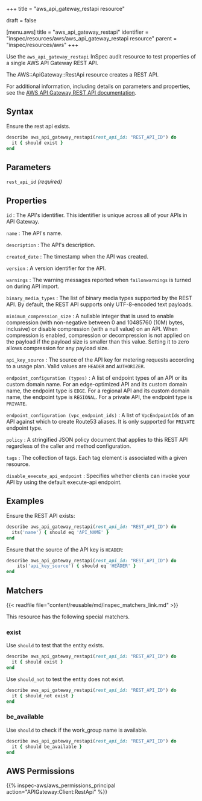 +++
title = "aws_api_gateway_restapi resource"

draft = false


[menu.aws]
title = "aws_api_gateway_restapi"
identifier = "inspec/resources/aws/aws_api_gateway_restapi resource"
parent = "inspec/resources/aws"
+++

Use the `aws_api_gateway_restapi` InSpec audit resource to test properties of a single AWS API Gateway REST API.

The AWS::ApiGateway::RestApi resource creates a REST API.

For additional information, including details on parameters and properties, see the [AWS API Gateway REST API documentation](https://docs.aws.amazon.com/AWSCloudFormation/latest/UserGuide/aws-resource-apigateway-restapi.html).

## Syntax

Ensure the rest api exists.

```ruby
describe aws_api_gateway_restapi(rest_api_id: "REST_API_ID") do
  it { should exist }
end
```

## Parameters

`rest_api_id` _(required)_

## Properties

`id`
: The API's identifier. This identifier is unique across all of your APIs in API Gateway.

`name`
: The API's name.

`description`
: The API's description.

`created_date`
: The timestamp when the API was created.

`version`
: A version identifier for the API.

`warnings`
: The warning messages reported when `failonwarnings` is turned on during API import.

`binary_media_types`
: The list of binary media types supported by the REST API. By default, the REST API supports only UTF-8-encoded text payloads.

`minimum_compression_size`
: A nullable integer that is used to enable compression (with non-negative between 0 and 10485760 (10M) bytes, inclusive) or disable compression (with a null value) on an API. When compression is enabled, compression or decompression is not applied on the payload if the payload size is smaller than this value. Setting it to zero allows compression for any payload size.

`api_key_source`
: The source of the API key for metering requests according to a usage plan. Valid values are `HEADER` and `AUTHORIZER`.

`endpoint_configuration (types)`
: A list of endpoint types of an API or its custom domain name. For an edge-optimized API and its custom domain name, the endpoint type is `EDGE`. For a regional API and its custom domain name, the endpoint type is `REGIONAL`. For a private API, the endpoint type is `PRIVATE`.

`endpoint_configuration (vpc_endpoint_ids)`
: A list of `VpcEndpointIds` of an API against which to create Route53 aliases. It is only supported for `PRIVATE` endpoint type.

`policy`
: A stringified JSON policy document that applies to this REST API regardless of the caller and method configuration.

`tags`
: The collection of tags. Each tag element is associated with a given resource.

`disable_execute_api_endpoint`
: Specifies whether clients can invoke your API by using the default execute-api endpoint.

## Examples

Ensure the REST API exists:

```ruby
describe aws_api_gateway_restapi(rest_api_id: "REST_API_ID") do
  its('name') { should eq 'API_NAME' }
end
```

Ensure that the source of the API key is `HEADER`:

```ruby
describe aws_api_gateway_restapi(rest_api_id: "REST_API_ID") do
    its('api_key_source') { should eq 'HEADER' }
end
```

## Matchers

{{< readfile file="content/reusable/md/inspec_matchers_link.md" >}}

This resource has the following special matchers.

### exist

Use `should` to test that the entity exists.

```ruby
describe aws_api_gateway_restapi(rest_api_id: "REST_API_ID") do
  it { should exist }
end
```

Use `should_not` to test the entity does not exist.

```ruby
describe aws_api_gateway_restapi(rest_api_id: "REST_API_ID") do
  it { should_not exist }
end
```

### be_available

Use `should` to check if the work_group name is available.

```ruby
describe aws_api_gateway_restapi(rest_api_id: "REST_API_ID") do
  it { should be_available }
end
```

## AWS Permissions

{{% inspec-aws/aws_permissions_principal action="APIGateway:Client:RestApi" %}}
